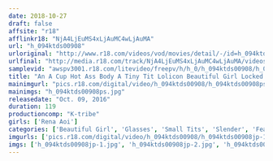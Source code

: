 ```yaml
---
date: 2018-10-27
draft: false
affsite: "r18"
afflinkr18: "NjA4LjEuMS4xLjAuMC4wLjAuMA"
url: "h_094ktds00908"
urloriginal: "http://www.r18.com/videos/vod/movies/detail/-/id=h_094ktds00908"
urlfinal: "http://media.r18.com/track/NjA4LjEuMS4xLjAuMC4wLjAuMA/videos/vod/movies/detail/-/id=h_094ktds00908"
samplevid: "awspv3001.r18.com/litevideo/freepv/h/h_0/h_094ktds00908/h_094ktds00908_dmb_w.mp4"
title: "An A Cup Hot Ass Body A Tiny Tit Lolicon Beautiful Girl Locked Room Perversion Hot Plays Lena Aoi"
mainimgurl: "pics.r18.com/digital/video/h_094ktds00908/h_094ktds00908ps.jpg"
mainimgs: "h_094ktds00908ps.jpg"
releasedate: "Oct. 09, 2016"
duration: 119
productioncomp: "K-tribe"
girls: ['Rena Aoi']
categories: ['Beautiful Girl', 'Glasses', 'Small Tits', 'Slender', 'Featured Actress', 'Hi-Def']
imgurls: ['pics.r18.com/digital/video/h_094ktds00908/h_094ktds00908jp-1.jpg', 'pics.r18.com/digital/video/h_094ktds00908/h_094ktds00908jp-2.jpg', 'pics.r18.com/digital/video/h_094ktds00908/h_094ktds00908jp-3.jpg', 'pics.r18.com/digital/video/h_094ktds00908/h_094ktds00908jp-4.jpg', 'pics.r18.com/digital/video/h_094ktds00908/h_094ktds00908jp-5.jpg', 'pics.r18.com/digital/video/h_094ktds00908/h_094ktds00908jp-6.jpg', 'pics.r18.com/digital/video/h_094ktds00908/h_094ktds00908jp-7.jpg', 'pics.r18.com/digital/video/h_094ktds00908/h_094ktds00908jp-8.jpg', 'pics.r18.com/digital/video/h_094ktds00908/h_094ktds00908jp-9.jpg', 'pics.r18.com/digital/video/h_094ktds00908/h_094ktds00908jp-10.jpg', 'pics.r18.com/digital/video/h_094ktds00908/h_094ktds00908jp-11.jpg', 'pics.r18.com/digital/video/h_094ktds00908/h_094ktds00908jp-12.jpg', 'pics.r18.com/digital/video/h_094ktds00908/h_094ktds00908jp-13.jpg', 'pics.r18.com/digital/video/h_094ktds00908/h_094ktds00908jp-14.jpg', 'pics.r18.com/digital/video/h_094ktds00908/h_094ktds00908jp-15.jpg', 'pics.r18.com/digital/video/h_094ktds00908/h_094ktds00908jp-16.jpg', 'pics.r18.com/digital/video/h_094ktds00908/h_094ktds00908jp-17.jpg', 'pics.r18.com/digital/video/h_094ktds00908/h_094ktds00908jp-18.jpg', 'pics.r18.com/digital/video/h_094ktds00908/h_094ktds00908jp-19.jpg', 'pics.r18.com/digital/video/h_094ktds00908/h_094ktds00908jp-20.jpg']
imgs: ['h_094ktds00908jp-1.jpg', 'h_094ktds00908jp-2.jpg', 'h_094ktds00908jp-3.jpg', 'h_094ktds00908jp-4.jpg', 'h_094ktds00908jp-5.jpg', 'h_094ktds00908jp-6.jpg', 'h_094ktds00908jp-7.jpg', 'h_094ktds00908jp-8.jpg', 'h_094ktds00908jp-9.jpg', 'h_094ktds00908jp-10.jpg', 'h_094ktds00908jp-11.jpg', 'h_094ktds00908jp-12.jpg', 'h_094ktds00908jp-13.jpg', 'h_094ktds00908jp-14.jpg', 'h_094ktds00908jp-15.jpg', 'h_094ktds00908jp-16.jpg', 'h_094ktds00908jp-17.jpg', 'h_094ktds00908jp-18.jpg', 'h_094ktds00908jp-19.jpg', 'h_094ktds00908jp-20.jpg']
---
```

